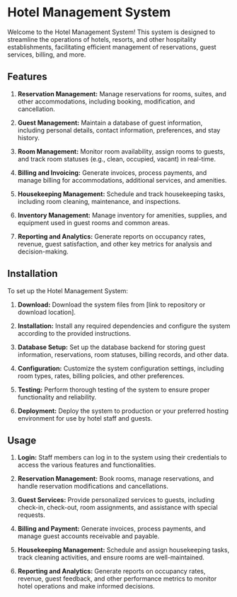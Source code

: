 # Hotel Management System
Welcome to the Hotel Management System! This system is designed to streamline the operations of hotels, resorts, and other hospitality establishments, facilitating efficient management of reservations, guest services, billing, and more.

## Features
1. **Reservation Management:** Manage reservations for rooms, suites, and other accommodations, including booking, modification, and cancellation.

2. **Guest Management:** Maintain a database of guest information, including personal details, contact information, preferences, and stay history.

3. **Room Management:** Monitor room availability, assign rooms to guests, and track room statuses (e.g., clean, occupied, vacant) in real-time.

4. **Billing and Invoicing:** Generate invoices, process payments, and manage billing for accommodations, additional services, and amenities.

5. **Housekeeping Management:** Schedule and track housekeeping tasks, including room cleaning, maintenance, and inspections.

6. **Inventory Management:** Manage inventory for amenities, supplies, and equipment used in guest rooms and common areas.

7. **Reporting and Analytics:** Generate reports on occupancy rates, revenue, guest satisfaction, and other key metrics for analysis and decision-making.

## Installation
To set up the Hotel Management System:

1. **Download:** Download the system files from [link to repository or download location].

2. **Installation:** Install any required dependencies and configure the system according to the provided instructions.

3. **Database Setup:** Set up the database backend for storing guest information, reservations, room statuses, billing records, and other data.

4. **Configuration:** Customize the system configuration settings, including room types, rates, billing policies, and other preferences.

5. **Testing:** Perform thorough testing of the system to ensure proper functionality and reliability.

6. **Deployment:** Deploy the system to production or your preferred hosting environment for use by hotel staff and guests.

## Usage
1. **Login:** Staff members can log in to the system using their credentials to access the various features and functionalities.

2. **Reservation Management:** Book rooms, manage reservations, and handle reservation modifications and cancellations.

3. **Guest Services:** Provide personalized services to guests, including check-in, check-out, room assignments, and assistance with special requests.

4. **Billing and Payment:** Generate invoices, process payments, and manage guest accounts receivable and payable.

5. **Housekeeping Management:** Schedule and assign housekeeping tasks, track cleaning activities, and ensure rooms are well-maintained.

6. **Reporting and Analytics:** Generate reports on occupancy rates, revenue, guest feedback, and other performance metrics to monitor hotel operations and make informed decisions.
